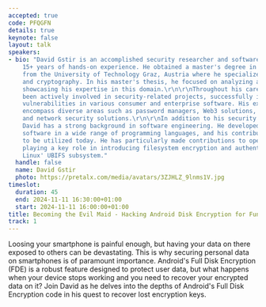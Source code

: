 ```yaml
---
accepted: true
code: PFQGFN
details: true
keynote: false
layout: talk
speakers:
- bio: "David Gstir is an accomplished security researcher and software engineer with
    15+ years of hands-on experience. He obtained a master's degree in computer sciences
    from the University of Technology Graz, Austria where he specialized in IT security
    and cryptography. In his master's thesis, he focused on analyzing attacks on AES,
    showcasing his expertise in this domain.\r\n\r\nThroughout his career, David has
    been actively involved in security-related projects, successfully identifying
    vulnerabilities in various consumer and enterprise software. His extensive investigations
    encompass diverse areas such as password managers, Web3 solutions, embedded devices,
    and network security solutions.\r\n\r\nIn addition to his security expertise,
    David has a strong background in software engineering. He developed production-level
    software in a wide range of programming languages, and his contributions continue
    to be utilized today. He has particularly made contributions to open source software,
    playing a key role in introducing filesystem encryption and authentication to
    Linux' UBIFS subsystem."
  handle: false
  name: David Gstir
  photo: https://pretalx.com/media/avatars/3ZJHLZ_9lnms1V.jpg
timeslot:
  duration: 45
  end: 2024-11-11 16:30:00+01:00
  start: 2024-11-11 16:00:00+01:00
title: Becoming the Evil Maid - Hacking Android Disk Encryption for Fun and Profit
track: 1
---
```


Loosing your smartphone is painful enough, but having your data on there exposed to others can
be devastating.
This is why securing personal data on smartphones is of paramount importance.
Android's Full Disk Encryption (FDE) is a robust feature designed to protect user data, but what
happens when your device stops working and you need to recover your encrypted data on it?
Join David as he delves into the depths of Android's Full Disk Encryption code in his quest to
recover lost encryption keys.